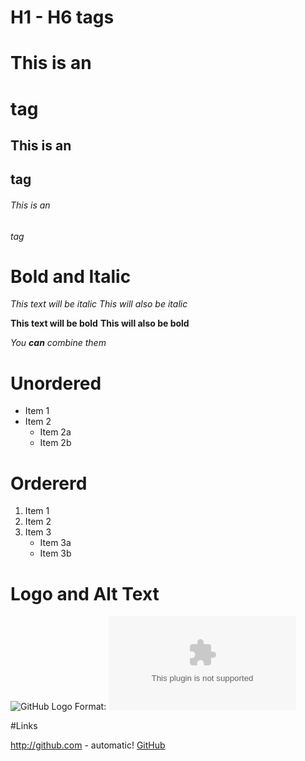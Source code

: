 # H1 - H6 tags

# This is an <h1> tag

## This is an <h2> tag

###### This is an <h6> tag


# Bold and Italic
*This text will be italic*
_This will also be italic_

**This text will be bold**
__This will also be bold__

*You **can** combine them*


# Unordered
* Item 1
* Item 2
  * Item 2a
  * Item 2b
  
  

# Ordererd
1. Item 1
2. Item 2
3. Item 3
   * Item 3a
   * Item 3b
   

# Logo and Alt Text
![GitHub Logo](https://www.fastly.com/img/customers/casestudy/github_logo.png)
Format: ![Alt Text](www.google.com)

#Links

http://github.com - automatic!
[GitHub](http://github.com)

